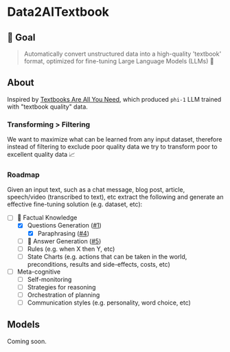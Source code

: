 # Data2AITextbook

## 🎯 Goal

> Automatically convert unstructured data into a high-quality 'textbook' format, optimized for fine-tuning Large Language Models (LLMs) 🚀

## About

Inspired by [Textbooks Are All You Need](https://arxiv.org/pdf/2306.11644.pdf), which produced `phi-1` LLM trained with "textbook quality" data.

### Transforming > Filtering

We want to maximize what can be learned from any input dataset, therefore instead of filtering to exclude poor quality data we try to transform poor to excellent quality data 📈

### Roadmap

Given an input text, such as a chat message, blog post, article, speech/video (transcribed to text), etc extract the following and generate an effective fine-tuning solution (e.g. dataset, etc):

- [ ] 🚧 Factual Knowledge
    - [x] Questions Generation ([#1](https://github.com/Glavin001/Data2AITextbook/issues/1))
        - [x] Paraphrasing ([#4](https://github.com/Glavin001/Data2AITextbook/issues/4))
    - [ ] 🚧 Answer Generation ([#5](https://github.com/Glavin001/Data2AITextbook/issues/5))
    - [ ] Rules (e.g. when X then Y, etc)
    - [ ] State Charts (e.g. actions that can be taken in the world, preconditions, results and side-effects, costs, etc)
- [ ] Meta-cognitive
  - [ ] Self-monitoring
  - [ ] Strategies for reasoning
  - [ ] Orchestration of planning
  - [ ] Communication styles (e.g. personality, word choice, etc)

## Models

Coming soon.
